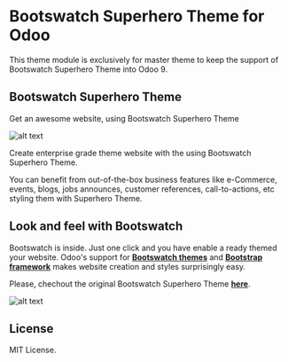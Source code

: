 # Bootswatch Superhero Theme for Odoo

This theme module is exclusively for master theme to keep the support of Bootswatch Superhero Theme into Odoo 9.

## Bootswatch Superhero Theme

Get an awesome website, using Bootswatch Superhero Theme

![alt text](https://raw.githubusercontent.com/macagua/superhero_theme/master/static/description/bootswatch_superhero_odoo_website_demo.png "Bootswatch Superhero Theme into Odoo 9")

Create enterprise grade theme website with the using Bootswatch Superhero Theme.

You can benefit from out-of-the-box business features like e-Commerce, events, blogs,
jobs announces, customer references, call-to-actions, etc styling them with Superhero Theme.

## Look and feel with Bootswatch

Bootswatch is inside. Just one click and you have enable a ready themed your website.
Odoo's support for **[Bootswatch themes](http://bootswatch.com/)** and **[Bootstrap framework](http://getbootstrap.com/)** 
makes website creation and styles surprisingly easy.

Please, chechout the original Bootswatch Superhero Theme **[here](http://bootswatch.com/superhero/)**.

![alt text](https://raw.githubusercontent.com/macagua/superhero_theme/master/static/description/bootswatch_superhero_palette.png "Bootswatch Superhero Theme Palette")

## License

MIT License.

